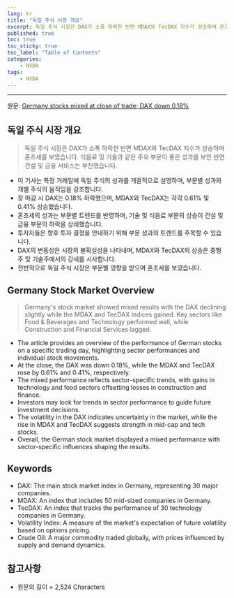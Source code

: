 ```yaml
---
lang: kr
title: "독일 주식 시장 개요"
excerpt: 독일 주식 시장은 DAX가 소폭 하락한 반면 MDAX와 TecDAX 지수가 상승하며 혼조세를 보였습니다. 식음료 및 기술과 같은 주요 부문이 좋은 성과를 보인 반면 건설 및 금융 서비스는 부진했습니다.
published: true
toc: true
toc_sticky: true
toc_label: "Table of Contents"
categories:
    - NVDA
tags:
    - NVDA
---
```


---

  원문: [Germany stocks mixed at close of trade; DAX down 0.18%](https://www.investing.com/news/stock-market-news/germany-stocks-mixed-at-close-of-trade-dax-down-018-3789164)

## 독일 주식 시장 개요

> 독일 주식 시장은 DAX가 소폭 하락한 반면 MDAX와 TecDAX 지수가 상승하며 혼조세를 보였습니다. 식음료 및 기술과 같은 주요 부문이 좋은 성과를 보인 반면 건설 및 금융 서비스는 부진했습니다.


- 이 기사는 특정 거래일에 독일 주식의 성과를 개괄적으로 설명하며, 부문별 성과와 개별 주식의 움직임을 강조합니다.
- 장 마감 시 DAX는 0.18% 하락했으며, MDAX와 TecDAX는 각각 0.61% 및 0.41% 상승했습니다.
- 혼조세의 성과는 부문별 트렌드를 반영하며, 기술 및 식음료 부문의 상승이 건설 및 금융 부문의 하락을 상쇄했습니다.
- 투자자들은 향후 투자 결정을 안내하기 위해 부문 성과의 트렌드를 주목할 수 있습니다.
- DAX의 변동성은 시장의 불확실성을 나타내며, MDAX와 TecDAX의 상승은 중형주 및 기술주에서의 강세를 시사합니다.
- 전반적으로 독일 주식 시장은 부문별 영향을 받으며 혼조세를 보였습니다.

## Germany Stock Market Overview

> Germany's stock market showed mixed results with the DAX declining slightly while the MDAX and TecDAX indices gained. Key sectors like Food & Beverages and Technology performed well, while Construction and Financial Services lagged.


- The article provides an overview of the performance of German stocks on a specific trading day, highlighting sector performances and individual stock movements.
- At the close, the DAX was down 0.18%, while the MDAX and TecDAX rose by 0.61% and 0.41%, respectively.
- The mixed performance reflects sector-specific trends, with gains in technology and food sectors offsetting losses in construction and finance.
- Investors may look for trends in sector performance to guide future investment decisions.
- The volatility in the DAX indicates uncertainty in the market, while the rise in MDAX and TecDAX suggests strength in mid-cap and tech stocks.
- Overall, the German stock market displayed a mixed performance with sector-specific influences shaping the results.

## Keywords

- DAX: The main stock market index in Germany, representing 30 major companies.
- MDAX: An index that includes 50 mid-sized companies in Germany.
- TecDAX: An index that tracks the performance of 30 technology companies in Germany.
- Volatility Index: A measure of the market's expectation of future volatility based on options pricing.
- Crude Oil: A major commodity traded globally, with prices influenced by supply and demand dynamics.

## 참고사항

- 원문의 길이 = 2,524 Characters


